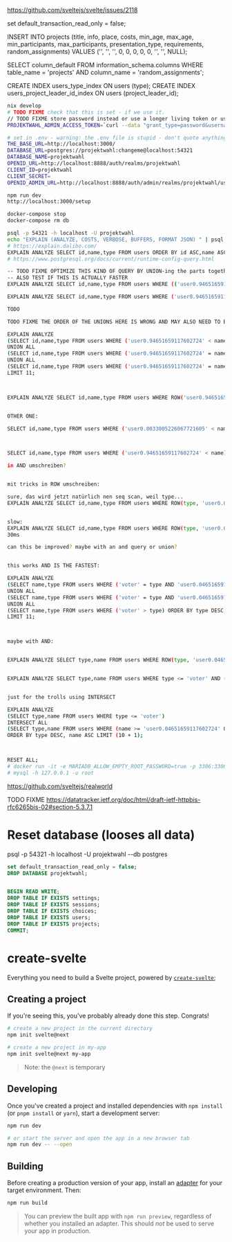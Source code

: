 <!--
SPDX-License-Identifier: AGPL-3.0-or-later
SPDX-FileCopyrightText: 2021 Moritz Hedtke <Moritz.Hedtke@t-online.de>
-->

https://github.com/sveltejs/svelte/issues/2118

set default_transaction_read_only = false;

INSERT INTO projects (title, info, place, costs, min_age, max_age, min_participants, max_participants, presentation_type, requirements, random_assignments) VALUES ('', '', '', 0, 0, 0, 0, 0, '', '', NULL);

SELECT column_default FROM information_schema.columns WHERE table_name = 'projects' AND column_name = 'random_assignments';

CREATE INDEX users_type_index ON users (type);
CREATE INDEX users_project_leader_id_index ON users (project_leader_id);

```bash
nix develop
# TODO FIXME check that this is set - if we use it.
// TODO FIXME store password instead or use a longer living token or use oauth so we can refresh this
PROJEKTWAHL_ADMIN_ACCESS_TOKEN=`curl --data "grant_type=password&username=admin&password=admin&client_secret=secret&client_id=admin-cli" http://localhost:8888/auth/realms/master/protocol/openid-connect/token | jq -r .access_token`

# set in .env - warning: the .env file is stupid - don't quote anything and don't use comments
THE_BASE_URL=http://localhost:3000/
DATABASE_URL=postgres://projektwahl:changeme@localhost:54321
DATABASE_NAME=projektwahl
OPENID_URL=http://localhost:8888/auth/realms/projektwahl
CLIENT_ID=projektwahl
CLIENT_SECRET=
OPENID_ADMIN_URL=http://localhost:8888/auth/admin/realms/projektwahl/users

npm run dev
http://localhost:3000/setup

docker-compose stop
docker-compose rm db

psql -p 54321 -h localhost -U projektwahl
echo "EXPLAIN (ANALYZE, COSTS, VERBOSE, BUFFERS, FORMAT JSON) " | psql -p 54321 -h localhost -U projektwahl > analyze.json
# https://explain.dalibo.com/
EXPLAIN ANALYZE SELECT id,name,type FROM users ORDER BY id ASC,name ASC LIMIT (10 + 1); # why sorted after name
# https://www.postgresql.org/docs/current/runtime-config-query.html

-- TODO FIXME OPTIMIZE THIS KIND OF QUERY BY UNION-ing the parts together and also only ordering the id field
-- ALSO TEST IF THIS IS ACTUALLY FASTER
EXPLAIN ANALYZE SELECT id,name,type FROM users WHERE (('user0.94651659117602724' < name) OR ('user0.94651659117602724' = name AND 'voter' < type) OR ('user0.94651659117602724' = name AND 'voter' = type AND '0655c7e4-cc6a-4013-a0a5-d18b7ff48e44' < id) OR (NOT true AND NOT false)) AND name LIKE '%%' AND (true OR id = null) ORDER BY name ASC,type ASC,id ASC LIMIT (10 + 1);

EXPLAIN ANALYZE SELECT id,name,type FROM users WHERE ('user0.94651659117602724' < name) OR ('user0.94651659117602724' = name AND 'voter' < type) OR ('user0.94651659117602724' = name AND 'voter' = type AND '0655c7e4-cc6a-4013-a0a5-d18b7ff48e44' < id) ORDER BY name ASC,type ASC,id ASC LIMIT (10 + 1);

TODO

TODO FIXME THE ORDER OF THE UNIONS HERE IS WRONG AND MAY ALSO NEED TO BE ADJUSTED FOR BACKWARDS PAGINATION

EXPLAIN ANALYZE
(SELECT id,name,type FROM users WHERE ('user0.94651659117602724' < name) ORDER BY name ASC,type ASC,id ASC LIMIT (10 + 1))
UNION ALL
(SELECT id,name,type FROM users WHERE ('user0.94651659117602724' = name AND 'voter' < type) ORDER BY name ASC,type ASC,id ASC LIMIT (10 + 1))
UNION ALL
(SELECT id,name,type FROM users WHERE ('user0.94651659117602724' = name AND 'voter' = type AND '0655c7e4-cc6a-4013-a0a5-d18b7ff48e44' < id) ORDER BY name ASC,type ASC,id ASC LIMIT (10 + 1))
LIMIT 11;



EXPLAIN ANALYZE SELECT id,name,type FROM users WHERE ROW('user0.94651659117602724', 'voter', '0655c7e4-cc6a-4013-a0a5-d18b7ff48e44') < ROW(name, type, id) ORDER BY name ASC,type ASC,id ASC LIMIT (10 + 1);


OTHER ONE:

SELECT id,name,type FROM users WHERE ('user0.0033005226067721605' < name) OR ('user0.0033005226067721605' = name AND 'c7821916-0e40-4459-8746-2ad6bde37700' > id) ORDER BY name ASC,id DESC LIMIT (10 + 1);



SELECT id,name,type FROM users WHERE ('user0.94651659117602724' < name) OR ('user0.94651659117602724' = name AND 'c7821916-0e40-4459-8746-2ad6bde37700' > id) ORDER BY name ASC,id DESC LIMIT (10 + 1);

in AND umschreiben?


mit tricks in ROW umschreiben:

sure, das wird jetzt natürlich nen seq scan, weil type...
EXPLAIN ANALYZE SELECT id,name,type FROM users WHERE ROW(type, 'user0.04651659117602724', id) < ROW('wter', name, '0655c7e4-cc6a-4013-a0a5-d18b7ff48e44') ORDER BY type DESC, name ASC,id DESC LIMIT (10 + 1);


slow:
EXPLAIN ANALYZE SELECT id,name,type FROM users WHERE ROW(type, 'user0.04651659117602724', id) < ROW('voter', name, '0655c7e4-cc6a-4013-a0a5-d18b7ff48e44') ORDER BY type DESC, name ASC,id DESC LIMIT (10 + 1);
30ms

can this be improved? maybe with an and query or union?


this works AND IS THE FASTEST:

EXPLAIN ANALYZE
(SELECT name,type FROM users WHERE ('voter' = type AND 'user0.04651659117602724' = name AND '0655c7e4-cc6a-4013-a0a5-d18b7ff48e44' > id) ORDER BY type DESC, name ASC,id DESC LIMIT (10 + 1))
UNION ALL
(SELECT name,type FROM users WHERE ('voter' = type AND 'user0.04651659117602724' < name) ORDER BY type DESC, name ASC,id DESC LIMIT (10 + 1))
UNION ALL
(SELECT name,type FROM users WHERE ('voter' > type) ORDER BY type DESC, name ASC,id DESC LIMIT (10 + 1))
LIMIT 11;



maybe with AND:


EXPLAIN ANALYZE SELECT type,name FROM users WHERE ROW(type, 'user0.04651659117602724') < ROW('voter', name) ORDER BY type DESC, name ASC LIMIT (10 + 1);


EXPLAIN ANALYZE SELECT type,name FROM users WHERE type <= 'voter' AND (name >= 'user0.04651659117602724' OR type < 'voter') ORDER BY type DESC, name ASC LIMIT (10 + 1);


just for the trolls using INTERSECT

EXPLAIN ANALYZE
(SELECT type,name FROM users WHERE type <= 'voter')
INTERSECT ALL
(SELECT type,name FROM users WHERE (name >= 'user0.04651659117602724' OR type < 'voter'))
ORDER BY type DESC, name ASC LIMIT (10 + 1);



RESET ALL;
# docker run -it -e MARIADB_ALLOW_EMPTY_ROOT_PASSWORD=true -p 3306:3306 mariadb
# mysql -h 127.0.0.1 -u root
```

https://github.com/sveltejs/realworld

TODO FIXME https://datatracker.ietf.org/doc/html/draft-ietf-httpbis-rfc6265bis-02#section-5.3.7.1

# Reset database (looses all data)

psql -p 54321 -h localhost -U projektwahl --db postgres

```sql
set default_transaction_read_only = false;
DROP DATABASE projektwahl;


BEGIN READ WRITE;
DROP TABLE IF EXISTS settings;
DROP TABLE IF EXISTS sessions;
DROP TABLE IF EXISTS choices;
DROP TABLE IF EXISTS users;
DROP TABLE IF EXISTS projects;
COMMIT;
```

# create-svelte

Everything you need to build a Svelte project, powered by [`create-svelte`](https://github.com/sveltejs/kit/tree/master/packages/create-svelte);

## Creating a project

If you're seeing this, you've probably already done this step. Congrats!

```bash
# create a new project in the current directory
npm init svelte@next

# create a new project in my-app
npm init svelte@next my-app
```

> Note: the `@next` is temporary

## Developing

Once you've created a project and installed dependencies with `npm install` (or `pnpm install` or `yarn`), start a development server:

```bash
npm run dev

# or start the server and open the app in a new browser tab
npm run dev -- --open
```

## Building

Before creating a production version of your app, install an [adapter](https://kit.svelte.dev/docs#adapters) for your target environment. Then:

```bash
npm run build
```

> You can preview the built app with `npm run preview`, regardless of whether you installed an adapter. This should _not_ be used to serve your app in production.
